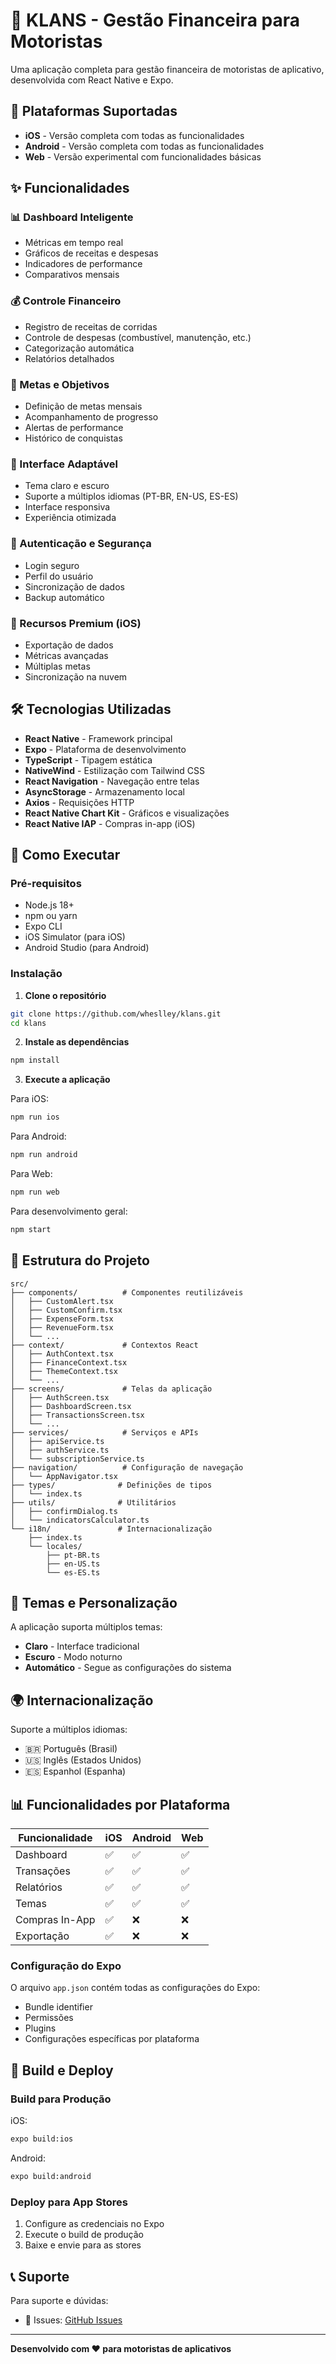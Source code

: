 # 🚗 KLANS - Gestão Financeira para Motoristas

Uma aplicação completa para gestão financeira de motoristas de aplicativo, desenvolvida com React Native e Expo.

## 📱 Plataformas Suportadas

- **iOS** - Versão completa com todas as funcionalidades
- **Android** - Versão completa com todas as funcionalidades  
- **Web** - Versão experimental com funcionalidades básicas

## ✨ Funcionalidades

### 📊 Dashboard Inteligente
- Métricas em tempo real
- Gráficos de receitas e despesas
- Indicadores de performance
- Comparativos mensais

### 💰 Controle Financeiro
- Registro de receitas de corridas
- Controle de despesas (combustível, manutenção, etc.)
- Categorização automática
- Relatórios detalhados

### 🎯 Metas e Objetivos
- Definição de metas mensais
- Acompanhamento de progresso
- Alertas de performance
- Histórico de conquistas

### 🌙 Interface Adaptável
- Tema claro e escuro
- Suporte a múltiplos idiomas (PT-BR, EN-US, ES-ES)
- Interface responsiva
- Experiência otimizada

### 🔐 Autenticação e Segurança
- Login seguro
- Perfil do usuário
- Sincronização de dados
- Backup automático

### 💎 Recursos Premium (iOS)
- Exportação de dados
- Métricas avançadas
- Múltiplas metas
- Sincronização na nuvem

## 🛠️ Tecnologias Utilizadas

- **React Native** - Framework principal
- **Expo** - Plataforma de desenvolvimento
- **TypeScript** - Tipagem estática
- **NativeWind** - Estilização com Tailwind CSS
- **React Navigation** - Navegação entre telas
- **AsyncStorage** - Armazenamento local
- **Axios** - Requisições HTTP
- **React Native Chart Kit** - Gráficos e visualizações
- **React Native IAP** - Compras in-app (iOS)

## 🚀 Como Executar

### Pré-requisitos
- Node.js 18+ 
- npm ou yarn
- Expo CLI
- iOS Simulator (para iOS)
- Android Studio (para Android)

### Instalação

1. **Clone o repositório**
```bash
git clone https://github.com/wheslley/klans.git
cd klans
```

2. **Instale as dependências**
```bash
npm install
```

3. **Execute a aplicação**

Para iOS:
```bash
npm run ios
```

Para Android:
```bash
npm run android
```

Para Web:
```bash
npm run web
```

Para desenvolvimento geral:
```bash
npm start
```

## 📁 Estrutura do Projeto

```
src/
├── components/          # Componentes reutilizáveis
│   ├── CustomAlert.tsx
│   ├── CustomConfirm.tsx
│   ├── ExpenseForm.tsx
│   ├── RevenueForm.tsx
│   └── ...
├── context/             # Contextos React
│   ├── AuthContext.tsx
│   ├── FinanceContext.tsx
│   ├── ThemeContext.tsx
│   └── ...
├── screens/             # Telas da aplicação
│   ├── AuthScreen.tsx
│   ├── DashboardScreen.tsx
│   ├── TransactionsScreen.tsx
│   └── ...
├── services/            # Serviços e APIs
│   ├── apiService.ts
│   ├── authService.ts
│   └── subscriptionService.ts
├── navigation/          # Configuração de navegação
│   └── AppNavigator.tsx
├── types/              # Definições de tipos
│   └── index.ts
├── utils/              # Utilitários
│   ├── confirmDialog.ts
│   └── indicatorsCalculator.ts
└── i18n/               # Internacionalização
    ├── index.ts
    └── locales/
        ├── pt-BR.ts
        ├── en-US.ts
        └── es-ES.ts
```

## 🎨 Temas e Personalização

A aplicação suporta múltiplos temas:
- **Claro** - Interface tradicional
- **Escuro** - Modo noturno
- **Automático** - Segue as configurações do sistema

## 🌍 Internacionalização

Suporte a múltiplos idiomas:
- 🇧🇷 Português (Brasil)
- 🇺🇸 Inglês (Estados Unidos)
- 🇪🇸 Espanhol (Espanha)

## 📊 Funcionalidades por Plataforma

| Funcionalidade | iOS | Android | Web |
|---------------|-----|---------|-----|
| Dashboard | ✅ | ✅ | ✅ |
| Transações | ✅ | ✅ | ✅ |
| Relatórios | ✅ | ✅ | ✅ |
| Temas | ✅ | ✅ | ✅ |
| Compras In-App | ✅ | ❌ | ❌ |
| Exportação | ✅ | ❌ | ❌ |


### Configuração do Expo
O arquivo `app.json` contém todas as configurações do Expo:
- Bundle identifier
- Permissões
- Plugins
- Configurações específicas por plataforma

## 📱 Build e Deploy

### Build para Produção

iOS:
```bash
expo build:ios
```

Android:
```bash
expo build:android
```

### Deploy para App Stores
1. Configure as credenciais no Expo
2. Execute o build de produção
3. Baixe e envie para as stores

## 📞 Suporte

Para suporte e dúvidas:
- 🐛 Issues: [GitHub Issues](https://github.com/wheslley/klans/issues)

---

**Desenvolvido com ❤️ para motoristas de aplicativos**